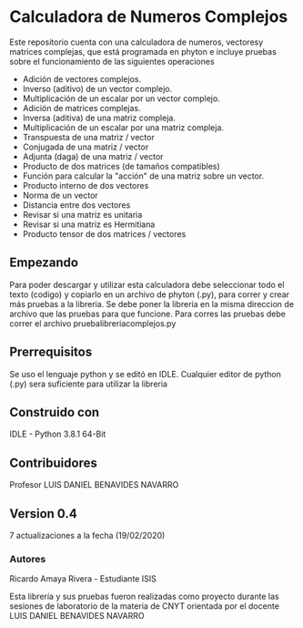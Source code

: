 # **Calculadora de Numeros Complejos**

Este repositorio cuenta con una calculadora de numeros, vectoresy matrices complejas, que está programada en phyton e incluye pruebas sobre el funcionamiento de las siguientes operaciones 

- Adición de vectores complejos.
- Inverso (aditivo) de un vector complejo.
- Multiplicación de un escalar por un vector complejo.
- Adición de matrices complejas.
- Inversa (aditiva) de una matriz compleja.
- Multiplicación de un escalar por una matriz compleja.
- Transpuesta de una matriz / vector
- Conjugada de una matriz / vector
- Adjunta (daga) de una matriz / vector
- Producto de dos matrices (de tamaños compatibles)
- Función para calcular la "acción" de una matriz sobre un vector.
- Producto interno de dos vectores
- Norma de un vector
- Distancia entre dos vectores
- Revisar si una matriz es unitaria
- Revisar si una matriz es Hermitiana
- Producto tensor de dos matrices / vectores


## Empezando

Para poder descargar y utilizar esta calculadora debe seleccionar todo el texto (codigo) y copiarlo en un archivo de phyton (.py), para correr y crear más pruebas a la libreria. Se debe poner la libreria en la misma direccion de archivo que las pruebas para que funcione.
Para corres las pruebas debe correr el archivo pruebalibreriacomplejos.py

## Prerrequisitos

Se uso el lenguaje python y se editó en IDLE. 
Cualquier editor de python (.py) sera suficiente para utilizar la libreria

## Construido con
IDLE - Python 3.8.1 64-Bit

## Contribuidores
Profesor LUIS DANIEL BENAVIDES NAVARRO

## Version 0.4
7 actualizaciones a la fecha (19/02/2020)

### Autores
Ricardo Amaya Rivera - Estudiante ISIS

Esta librería y sus pruebas fueron realizadas como proyecto durante las sesiones de laboratorio de la materia de CNYT orientada por el docente LUIS DANIEL BENAVIDES NAVARRO
